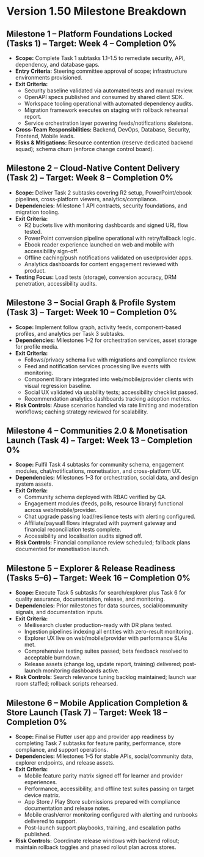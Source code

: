# Version 1.50 Milestone Breakdown

## Milestone 1 – Platform Foundations Locked (Tasks 1) – Target: Week 4 – Completion 0%
- **Scope:** Complete Task 1 subtasks 1.1–1.5 to remediate security, API, dependency, and database gaps.
- **Entry Criteria:** Steering committee approval of scope; infrastructure environments provisioned.
- **Exit Criteria:**
  - Security baseline validated via automated tests and manual review.
  - OpenAPI specs published and consumed by shared client SDK.
  - Workspace tooling operational with automated dependency audits.
  - Migration framework executes on staging with rollback rehearsal report.
  - Service orchestration layer powering feeds/notifications skeletons.
- **Cross-Team Responsibilities:** Backend, DevOps, Database, Security, Frontend, Mobile leads.
- **Risks & Mitigations:** Resource contention (reserve dedicated backend squad); schema churn (enforce change control board).

## Milestone 2 – Cloud-Native Content Delivery (Task 2) – Target: Week 8 – Completion 0%
- **Scope:** Deliver Task 2 subtasks covering R2 setup, PowerPoint/ebook pipelines, cross-platform viewers, analytics/compliance.
- **Dependencies:** Milestone 1 API contracts, security foundations, and migration tooling.
- **Exit Criteria:**
  - R2 buckets live with monitoring dashboards and signed URL flow tested.
  - PowerPoint conversion pipeline operational with retry/fallback logic.
  - Ebook reader experience launched on web and mobile with accessibility sign-off.
  - Offline caching/push notifications validated on user/provider apps.
  - Analytics dashboards for content engagement reviewed with product.
- **Testing Focus:** Load tests (storage), conversion accuracy, DRM penetration, accessibility audits.

## Milestone 3 – Social Graph & Profile System (Task 3) – Target: Week 10 – Completion 0%
- **Scope:** Implement follow graph, activity feeds, component-based profiles, and analytics per Task 3 subtasks.
- **Dependencies:** Milestones 1–2 for orchestration services, asset storage for profile media.
- **Exit Criteria:**
  - Follows/privacy schema live with migrations and compliance review.
  - Feed and notification services processing live events with monitoring.
  - Component library integrated into web/mobile/provider clients with visual regression baseline.
  - Social UX validated via usability tests; accessibility checklist passed.
  - Recommendation analytics dashboards tracking adoption metrics.
- **Risk Controls:** Abuse scenarios handled via rate limiting and moderation workflows; caching strategy reviewed for scalability.

## Milestone 4 – Communities 2.0 & Monetisation Launch (Task 4) – Target: Week 13 – Completion 0%
- **Scope:** Fulfil Task 4 subtasks for community schema, engagement modules, chat/notifications, monetisation, and cross-platform UX.
- **Dependencies:** Milestones 1–3 for orchestration, social data, and design system assets.
- **Exit Criteria:**
  - Community schema deployed with RBAC verified by QA.
  - Engagement modules (feeds, polls, resource library) functional across web/mobile/provider.
  - Chat upgrade passing load/resilience tests with alerting configured.
  - Affiliate/paywall flows integrated with payment gateway and financial reconciliation tests complete.
  - Accessibility and localisation audits signed off.
- **Risk Controls:** Financial compliance review scheduled; fallback plans documented for monetisation launch.

## Milestone 5 – Explorer & Release Readiness (Tasks 5–6) – Target: Week 16 – Completion 0%
- **Scope:** Execute Task 5 subtasks for search/explorer plus Task 6 for quality assurance, documentation, release, and monitoring.
- **Dependencies:** Prior milestones for data sources, social/community signals, and documentation inputs.
- **Exit Criteria:**
  - Meilisearch cluster production-ready with DR plans tested.
  - Ingestion pipelines indexing all entities with zero-result monitoring.
  - Explorer UX live on web/mobile/provider with performance SLAs met.
  - Comprehensive testing suites passed; beta feedback resolved to acceptable burndown.
  - Release assets (change log, update report, training) delivered; post-launch monitoring dashboards active.
- **Risk Controls:** Search relevance tuning backlog maintained; launch war room staffed; rollback scripts rehearsed.

## Milestone 6 – Mobile Application Completion & Store Launch (Task 7) – Target: Week 18 – Completion 0%
- **Scope:** Finalise Flutter user app and provider app readiness by completing Task 7 subtasks for feature parity, performance, store compliance, and support operations.
- **Dependencies:** Milestones 1–5 for stable APIs, social/community data, explorer endpoints, and release assets.
- **Exit Criteria:**
  - Mobile feature parity matrix signed off for learner and provider experiences.
  - Performance, accessibility, and offline test suites passing on target device matrix.
  - App Store / Play Store submissions prepared with compliance documentation and release notes.
  - Mobile crash/error monitoring configured with alerting and runbooks delivered to support.
  - Post-launch support playbooks, training, and escalation paths published.
- **Risk Controls:** Coordinate release windows with backend rollout; maintain rollback toggles and phased rollout plan across stores.

